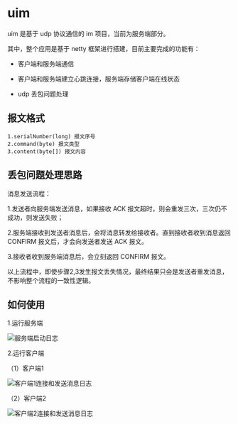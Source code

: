 # uim
uim 是基于 udp 协议通信的 im 项目，当前为服务端部分。

其中，整个应用是基于 netty 框架进行搭建，目前主要完成的功能有：

- 客户端和服务端通信
  
- 客户端和服务端建立心跳连接，服务端存储客户端在线状态

- udp 丢包问题处理

## 报文格式

```text
1.serialNumber(long) 报文序号
2.command(byte) 报文类型
3.content(byte[]) 报文内容
```

## 丢包问题处理思路

消息发送流程：

1.发送者向服务端发送消息，如果接收 ACK 报文超时，则会重发三次，三次仍不成功，则发送失败；

2.服务端接收到发送者消息后，会将消息转发给接收者。直到接收者收到消息返回 CONFIRM 报文后，才会向发送者发送 ACK 报文。

3.接收者收到服务端消息后，会立刻返回 CONFIRM 报文。

以上流程中，即使步骤2,3发生报文丢失情况，最终结果只会是发送者重发消息，不影响整个流程的一致性逻辑。

## 如何使用

1.运行服务端

![服务端启动日志](https://pic.imgdb.cn/item/6280bb4b09475431293554c0.png)

2.运行客户端

（1）客户端1

![客户端1连接和发送消息日志](https://pic.imgdb.cn/item/6280b9a109475431292f7632.png)

（2）客户端2

![客户端2连接和发送消息日志](https://pic.imgdb.cn/item/6280bb5f0947543129359ef7.png)